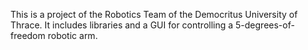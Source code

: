 This is a project of the Robotics Team of the Democritus University of Thrace. It includes libraries and a GUI for controlling a 5-degrees-of-freedom robotic arm.